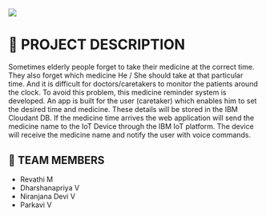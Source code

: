 <h1 align="fill" >
 <img src="cover image.png" />
</h1>

# 📒 PROJECT DESCRIPTION 

Sometimes elderly people forget to take their medicine at the correct time.
They also forget which medicine He / She should take at that particular time.
And it is difficult for doctors/caretakers to monitor the patients around the clock. To avoid this problem, this medicine reminder system is developed.
An app is built for the user (caretaker) which enables him to set the desired time and medicine. These details will be stored in the IBM Cloudant DB.
If the medicine time arrives the web application will send the medicine name to the IoT Device through the IBM IoT platform.
The device will receive the medicine name and notify the user with voice commands.
## 🦰 TEAM MEMBERS
- Revathi M
- Dharshanapriya V
- Niranjana Devi V
- Parkavi V
